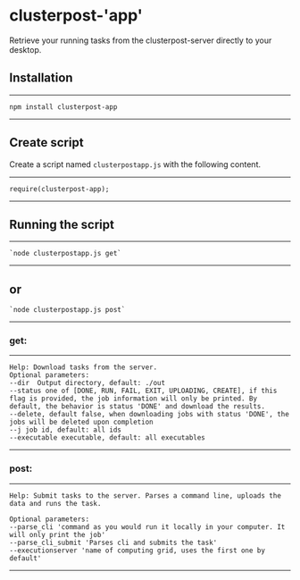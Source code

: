 # clusterpost-'app'

Retrieve your running tasks from the clusterpost-server directly to your desktop. 

## Installation

----
	npm install clusterpost-app
----

## Create script

Create a script named `clusterpostapp.js` with the following content.

----
	require(clusterpost-app);
----

## Running the script

----
	`node clusterpostapp.js get`
----
or
----
	`node clusterpostapp.js post`
----


### get: 

----
	Help: Download tasks from the server.
	Optional parameters:
	--dir  Output directory, default: ./out
	--status one of [DONE, RUN, FAIL, EXIT, UPLOADING, CREATE], if this flag is provided, the job information will only be printed. By default, the behavior is status 'DONE' and download the results.
	--delete, default false, when downloading jobs with status 'DONE', the jobs will be deleted upon completion
	--j job id, default: all ids
	--executable executable, default: all executables
----

### post:

---
	Help: Submit tasks to the server. Parses a command line, uploads the data and runs the task.
    
    Optional parameters:
    --parse_cli 'command as you would run it locally in your computer. It will only print the job'
    --parse_cli_submit 'Parses cli and submits the task'
    --executionserver 'name of computing grid, uses the first one by default'
---



